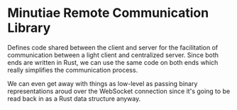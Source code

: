 # Minutiae Remote Communication Library

Defines code shared between the client and server for the facilitation of communication between a light client and centralized server.  Since both ends are written in Rust, we can use the same code on both ends which really simplifies the communication process.

We can even get away with things as low-level as passing binary representations aroud over the WebSocket connection since it's going to be read back in as a Rust data structure anyway.
